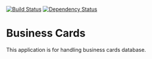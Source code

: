 [![Build Status](https://travis-ci.org/YuoMamoru/business-cards.svg?branch=master)](https://travis-ci.org/YuoMamoru/business-cards)
[![Dependency Status](https://gemnasium.com/badges/github.com/YuoMamoru/business-cards.svg)](https://gemnasium.com/github.com/YuoMamoru/business-cards)

# Business Cards

This application is for handling business cards database.
